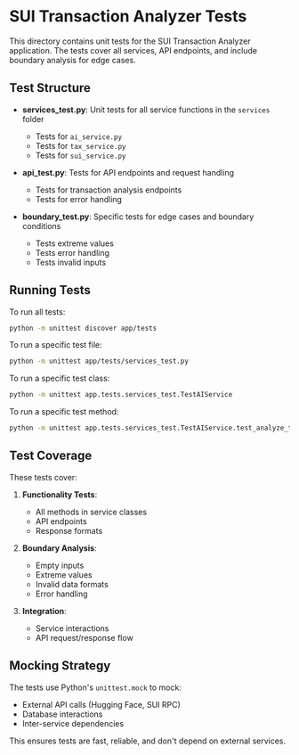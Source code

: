 # SUI Transaction Analyzer Tests

This directory contains unit tests for the SUI Transaction Analyzer application. The tests cover all services, API endpoints, and include boundary analysis for edge cases.

## Test Structure

- **services_test.py**: Unit tests for all service functions in the `services` folder
  - Tests for `ai_service.py`
  - Tests for `tax_service.py`
  - Tests for `sui_service.py`

- **api_test.py**: Tests for API endpoints and request handling
  - Tests for transaction analysis endpoints
  - Tests for error handling

- **boundary_test.py**: Specific tests for edge cases and boundary conditions
  - Tests extreme values
  - Tests error handling
  - Tests invalid inputs

## Running Tests

To run all tests:

```bash
python -m unittest discover app/tests
```

To run a specific test file:

```bash
python -m unittest app/tests/services_test.py
```

To run a specific test class:

```bash
python -m unittest app.tests.services_test.TestAIService
```

To run a specific test method:

```bash
python -m unittest app.tests.services_test.TestAIService.test_analyze_transaction_success
```

## Test Coverage

These tests cover:

1. **Functionality Tests**:
   - All methods in service classes
   - API endpoints
   - Response formats

2. **Boundary Analysis**:
   - Empty inputs
   - Extreme values
   - Invalid data formats
   - Error handling

3. **Integration**:
   - Service interactions
   - API request/response flow

## Mocking Strategy

The tests use Python's `unittest.mock` to mock:

- External API calls (Hugging Face, SUI RPC)
- Database interactions
- Inter-service dependencies

This ensures tests are fast, reliable, and don't depend on external services.